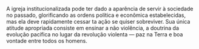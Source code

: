 ﻿A igreja institucionalizada pode ter dado a aparência de servir à sociedade no passado, glorificando as ordens política e econômica estabelecidas, mas ela deve rapidamente cessar ta ação se quiser sobreviver. Sua única atitude apropriada consiste em ensinar a não violência, a doutrina da evolução pacífica no lugar da revolução violenta — paz na Terra e boa vontade entre todos os homens.